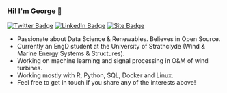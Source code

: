### Hi! I'm George :wave:

[![Twitter Badge](https://img.shields.io/badge/-@gkampolis-1ca0f1?style=flat-square&labelColor=1ca0f1&logo=twitter&logoColor=white&link=https://twitter.com/gkampolis)](https://twitter.com/gkampolis) [![LinkedIn Badge](https://img.shields.io/badge/-GeorgeKampolis-blue?style=flat-square&logo=Linkedin&logoColor=white&link=https://www.linkedin.com/in/gkampolis/)](https://www.linkedin.com/in/gkampolis)
[![Site Badge](https://img.shields.io/badge/-gkampolis.com-black?style=flat-square&link=https://www.gkampolis.com/)](https://www.gkampolis.com)
<br />
<!--
<img align="right" alt="GIF" src="https://media.giphy.com/media/13HgwGsXF0aiGY/giphy.gif" />
-->
- Passionate about Data Science & Renewables. Believes in Open Source.
- Currently an EngD student at the University of Strathclyde (Wind & Marine Energy Systems & Structures).
- Working on machine learning and signal processing in O&M of wind turbines.
- Working mostly with R, Python, SQL, Docker and Linux. 
- Feel free to get in touch if you share any of the interests above!
